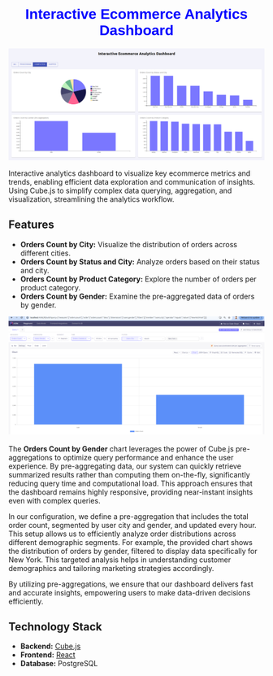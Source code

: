 <h1 align="center" style="color: blue; font-family: Arial, sans-serif;">
  Interactive Ecommerce Analytics Dashboard
</h1>


![Main Dashboard](img/ui.png)

Interactive analytics dashboard to visualize key ecommerce metrics and trends, enabling efficient data exploration and communication of insights. Using Cube.js to simplify complex data querying, aggregation, and visualization, streamlining the analytics workflow.

## Features

- **Orders Count by City:** Visualize the distribution of orders across different cities.
- **Orders Count by Status and City:** Analyze orders based on their status and city.
- **Orders Count by Product Category:** Explore the number of orders per product category.
- **Orders Count by Gender:** Examine the pre-aggregated data of orders by gender.

![Orders Count by Gender](img/cube.png)
<br> <br>
The **Orders Count by Gender** chart leverages the power of Cube.js pre-aggregations to optimize query performance and enhance the user experience. By pre-aggregating data, our system can quickly retrieve summarized results rather than computing them on-the-fly, significantly reducing query time and computational load. This approach ensures that the dashboard remains highly responsive, providing near-instant insights even with complex queries.

In our configuration, we define a pre-aggregation that includes the total order count, segmented by user city and gender, and updated every hour. This setup allows us to efficiently analyze order distributions across different demographic segments. For example, the provided chart shows the distribution of orders by gender, filtered to display data specifically for New York. This targeted analysis helps in understanding customer demographics and tailoring marketing strategies accordingly.

By utilizing pre-aggregations, we ensure that our dashboard delivers fast and accurate insights, empowering users to make data-driven decisions efficiently.

## Technology Stack

- **Backend:** [Cube.js](https://cube.dev/)
- **Frontend:** [React](https://reactjs.org/)
- **Database:** PostgreSQL
